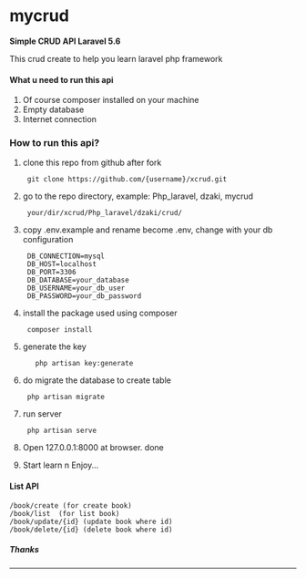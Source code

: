 # mycrud

**Simple CRUD API Laravel 5.6**

This crud create to help you learn laravel php framework

#### What u need to run this api

1. Of course composer installed on your machine
2. Empty database
3. Internet connection

### How to run this api?

1. clone this repo from github after fork

        git clone https://github.com/{username}/xcrud.git
        
2. go to the repo directory, example: Php_laravel, dzaki, mycrud
                
        your/dir/xcrud/Php_laravel/dzaki/crud/
        
3. copy .env.example and rename become .env, change with your db configuration

        DB_CONNECTION=mysql
        DB_HOST=localhost
        DB_PORT=3306
        DB_DATABASE=your_database
        DB_USERNAME=your_db_user
        DB_PASSWORD=your_db_password
        
4. install the package used using composer
            
        composer install
5. generate the key
  
          php artisan key:generate
6. do migrate the database to create table

        php artisan migrate
        
7. run server

		php artisan serve
        
8. Open 127.0.0.1:8000 at browser. done

9. Start learn n Enjoy...


#### List API

    /book/create (for create book)
    /book/list  (for list book)
    /book/update/{id} (update book where id)
    /book/delete/{id} (delete book where id)
   

 
    
  ##### **Thanks**
  




  
  <hr>
    
